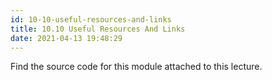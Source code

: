 ```yaml
---
id: 10-10-useful-resources-and-links
title: 10.10 Useful Resources And Links
date: 2021-04-13 19:48:29
---
```


Find the source code for this module attached to this lecture.
